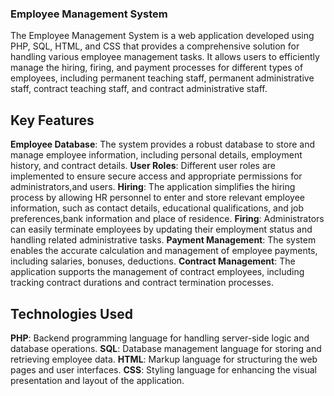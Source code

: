 ### Employee Management System
The Employee Management System is a web application developed using PHP, SQL, HTML, and CSS that provides a comprehensive solution for handling various employee management tasks. It allows users to efficiently manage the hiring, firing, and payment processes for different types of employees, including permanent teaching staff, permanent administrative staff, contract teaching staff, and contract administrative staff.

## Key Features
**Employee Database**: The system provides a robust database to store and manage employee information, including personal details, employment history, and contract details.
**User Roles**: Different user roles are implemented to ensure secure access and appropriate permissions for administrators,and users.
**Hiring**: The application simplifies the hiring process by allowing HR personnel to enter and store relevant employee information, such as contact details, educational qualifications, and job preferences,bank information and place of residence.
**Firing**: Administrators can easily terminate employees by updating their employment status and handling related administrative tasks.
**Payment Management**: The system enables the accurate calculation and management of employee payments, including salaries, bonuses, deductions.
**Contract Management**: The application supports the management of contract employees, including tracking contract durations and contract termination processes.
## Technologies Used
**PHP**: Backend programming language for handling server-side logic and database operations.
**SQL**: Database management language for storing and retrieving employee data.
**HTML**: Markup language for structuring the web pages and user interfaces.
**CSS**: Styling language for enhancing the visual presentation and layout of the application.

